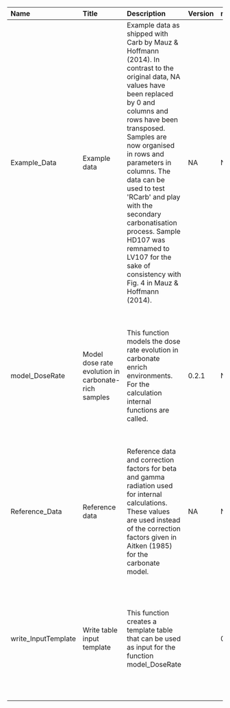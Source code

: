 

| Name                | Title                                               | Description                                                                                                                                                                                                                                                                                                                                                                                                                                   | Version | m.Date | m.Time | Author                                                                                                                                                      | Citation                                                                                                                                                                                                                                                                               |
|:--------------------|:----------------------------------------------------|:----------------------------------------------------------------------------------------------------------------------------------------------------------------------------------------------------------------------------------------------------------------------------------------------------------------------------------------------------------------------------------------------------------------------------------------------|:--------|:-------|:-------|:------------------------------------------------------------------------------------------------------------------------------------------------------------|:---------------------------------------------------------------------------------------------------------------------------------------------------------------------------------------------------------------------------------------------------------------------------------------|
| Example_Data        | Example data                                        | Example data as shipped with  Carb  by Mauz & Hoffmann (2014). In contrast to the original data,  NA  values have been replaced by 0 and columns and rows have been transposed. Samples are now organised in rows and parameters in columns.  The data can be used to test 'RCarb' and play with the secondary carbonatisation process. Sample HD107 was remnamed to LV107 for the sake of consistency with Fig. 4 in Mauz & Hoffmann (2014). | NA      | NA     | NA     | Mauz & Hoffmann (2014), with minor modifcations by Sebastian Kreutzer, IRAMAT-CRP2A, UMR 5060, -  CNRS-Université Bordeaux Montaigne (France) -       | NA                                                                                                                                                                                                                                                                                     |
| model_DoseRate      | Model dose rate evolution in carbonate-rich samples | This function models the dose rate evolution in carbonate enrich environments. For the calculation internal functions are called.                                                                                                                                                                                                                                                                                                             | 0.2.1   | NA     | NA     | Sebastian Kreutzer, IRAMAT-CRP2A, UMR 5060, Université Bordeaux Montagine (France); based -  on 'MATLAB' code given in file Carb_2007a.m of  Carb  -  | Kreutzer, S., 2019. model_DoseRate(): Model dose rate evolution in carbonate-rich samples. Function version 0.2.1. In: Kreutzer, S., Nathan, R.P., Mauz, B., 2019. RCarb: Dose Rate Modelling of Carbonate-Rich Samples R package version 0.1.4.9000-7. https://r-lum.github.io/RCarb/ |
| Reference_Data      | Reference data                                      | Reference data and correction factors for beta and gamma radiation used for internal calculations. These values are used instead of the correction factors given in Aitken (1985) for the carbonate model.                                                                                                                                                                                                                                    | NA      | NA     | NA     | NA                                                                                                                                                          | NA                                                                                                                                                                                                                                                                                     |
| write_InputTemplate | Write table input template                          | This function creates a template table that can be used as input for the function model_DoseRate                                                                                                                                                                                                                                                                                                                                              |         | 0.1.0  | NA     | Sebastian Kreutzer, IRAMAT-CRP2A, UMR 5060, CNRS - Université Bordeaux Montaigne (France) -                                                              | Kreutzer, S., 2019. write_InputTemplate(): Write table input template. Function version 0.1.0. In: Kreutzer, S., Nathan, R.P., Mauz, B., 2019. RCarb: Dose Rate Modelling of Carbonate-Rich Samples R package version 0.1.4.9000-7. https://r-lum.github.io/RCarb/                     |

